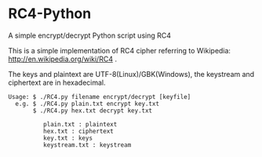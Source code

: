 # RC4-Python
A simple encrypt/decrypt Python script using RC4

This is a simple implementation of RC4 cipher referring to Wikipedia: http://en.wikipedia.org/wiki/RC4 .

The keys and plaintext are UTF-8(Linux)/GBK(Windows), the keystream and ciphertext are in hexadecimal.

    Usage: $ ./RC4.py filename encrypt/decrypt [keyfile]  
      e.g. $ ./RC4.py plain.txt encrypt key.txt  
           $ ./RC4.py hex.txt decrypt key.txt  

              plain.txt : plaintext   
              hex.txt : ciphertext  
              key.txt : keys  
              keystream.txt : keystream 
